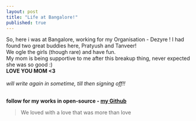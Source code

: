 ```yaml
---
layout: post
title: "Life at Bangalore!"
published: true
---
```


So, here i was at Bangalore, working for my Organisation - Dezyre ! I had found two great buddies here, Pratyush and Tanveer!<br>
We ogle the girls (though rare) and have fun. <br>
My mom is being supportive to me after this breakup thing, never expected she was so good :) <br>
**LOVE YOU MOM <3**<br><br>
*will write again in sometime, till then signing off!!*

##
**follow for my works in open-source -  [my Github](www.github.com/yodebu)**

> We loved with a love that was more than love




